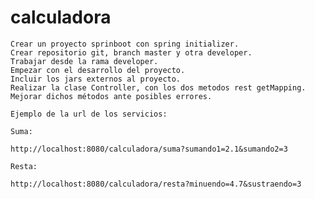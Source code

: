 # calculadora
	
	Crear un proyecto sprinboot con spring initializer.
	Crear repositorio git, branch master y otra developer.
	Trabajar desde la rama developer.
	Empezar con el desarrollo del proyecto.
	Incluir los jars externos al proyecto.
	Realizar la clase Controller, con los dos metodos rest getMapping.
	Mejorar dichos métodos ante posibles errores.
	
	Ejemplo de la url de los servicios:
	
	Suma:
	
	http://localhost:8080/calculadora/suma?sumando1=2.1&sumando2=3
	
	Resta:
	
	http://localhost:8080/calculadora/resta?minuendo=4.7&sustraendo=3
	
    	
	
	
